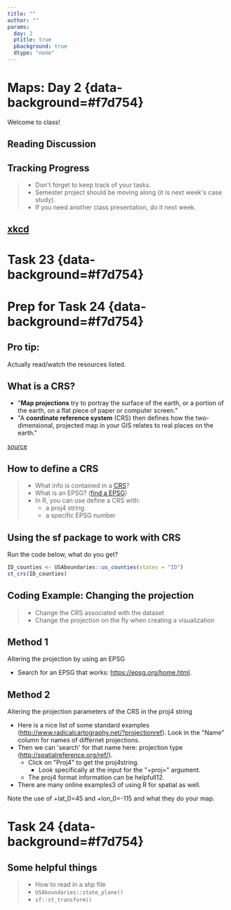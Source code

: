 ```yaml
---
title: ""
author: ""
params:
  day: 2
  ptitle: true
  pbackground: true
  dtype: "none"
---
```




# Maps: Day 2 {data-background=#f7d754}

Welcome to class!

## Reading Discussion

## Tracking Progress

> - Don't forget to keep track of your tasks.
> - Semester project should be moving along (it is next week's case study).
>- If you need another class presentation, do it next week.

## [xkcd](https://imgs.xkcd.com/comics/mercator_projection.png)

# Task 23 {data-background=#f7d754}

# Prep for Task 24 {data-background=#f7d754}

## Pro tip:

Actually read/watch the resources listed.

## What is a CRS?

- "**Map projections** try to portray the surface of the earth, or a portion of the earth, on a flat piece of paper or computer screen."
- "A **coordinate reference system** (CRS) then defines how the two-dimensional, projected map in your GIS relates to real places on the earth."

[source](https://docs.qgis.org/3.16/en/docs/gentle_gis_introduction/coordinate_reference_systems.html#)



<!----------------

## Prepping for Class Task

Write out in a sentence what this code is doing. Make sure to catch the key points in your sentence

Note: file_delete and dir_delete are part of the fs package 


```r
pacman::p_load(downloader, sf, fs, tidyverse)
dams_path <- "https://research.idwr.idaho.gov/gis/Spatial/Hydrography/streams_lakes/c_250k/hyd250.zip"
df <- tempfile(); uf <- tempfile()
download(dams_path, df, mode = "wb")
unzip(df, exdir = uf)
rivers <- read_sf(uf)
file_delete(df); dir_delete(uf)
```

---------------->

## How to define a CRS

>- What info is contained in a [CRS](https://mgimond.github.io/Spatial/coordinate-systems-in-r.html#assigning-a-coordinate-system)?
>- What is an EPSG? ([find a EPSG](https://epsg.org/home.html))
>- In R, you can use define a CRS with:
>   - a proj4 string
>   - a specific EPSG number

<!-- EPSG is a set of pre-defined CRS's that is maintained by the IOGP Geomatic's Committee. (Some industry group) -->

## Using the sf package to work with CRS

Run the code below, what do you get?


```r
ID_counties <- USAboundaries::us_counties(states = "ID")
st_crs(ID_counties)
```

## Coding Example: Changing the projection

>- Change the CRS associated with the dataset
>- Change the projection on the fly when creating a visualization



<!-------------------
## Convert to another projection

Go to class activity in I-learn to change your previous tasks's map to a different projection. (or advance to the next two slides). Let's have a few people share.

[Old activity instructions](https://byuistats.github.io/M335/spatial_class.html) 
-------------->

## Method 1

Altering the projection by using an EPSG

* Search for an EPSG that works: https://epsg.org/home.html.

## Method 2

Altering the projection parameters of the CRS in the proj4 string

* Here is a nice list of some standard examples (http://www.radicalcartography.net/?projectionref). Look in the "Name" column for names of differnet projections.
* Then we can 'search' for that name here: projection type (http://spatialreference.org/ref/).
    *  Click on "Proj4" to get the proj4string.
        * Look specifically at the input for the "+proj=" argument.
    *  The proj4 format information can be helpfull12.
* There are many online examples3 of using R for spatial as well.

Note the use of +lat_0=45 and +lon_0=-115 and what they do your map.

# Task 24 {data-background=#f7d754}

## Some helpful things

>- How to read in a shp file
>- `USAboundaries::state_plane()`
>- `sf::st_transform()`
